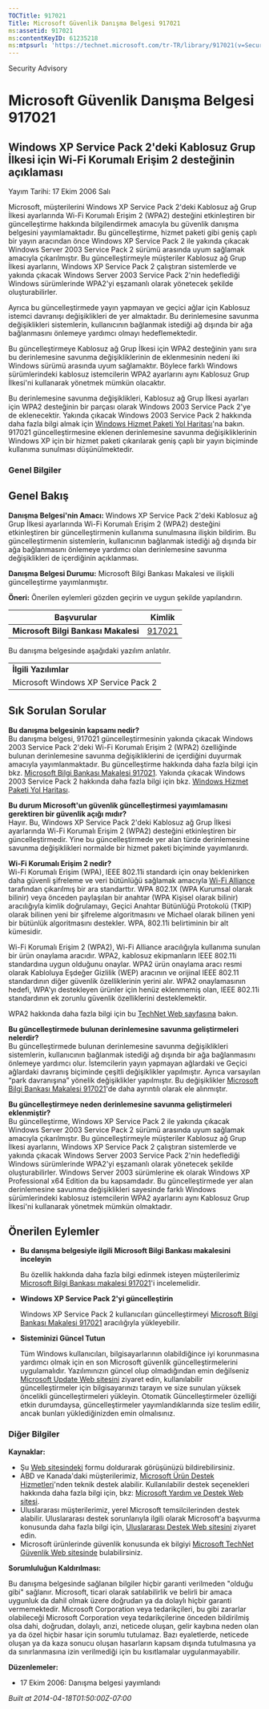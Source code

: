 ```yaml
---
TOCTitle: 917021
Title: Microsoft Güvenlik Danışma Belgesi 917021
ms:assetid: 917021
ms:contentKeyID: 61235218
ms:mtpsurl: 'https://technet.microsoft.com/tr-TR/library/917021(v=Security.10)'
---
```


Security Advisory

Microsoft Güvenlik Danışma Belgesi 917021
=========================================

Windows XP Service Pack 2'deki Kablosuz Grup İlkesi için Wi-Fi Korumalı Erişim 2 desteğinin açıklaması
------------------------------------------------------------------------------------------------------

Yayım Tarihi: 17 Ekim 2006 Salı

Microsoft, müşterilerini Windows XP Service Pack 2'deki Kablosuz ağ Grup İlkesi ayarlarında Wi-Fi Korumalı Erişim 2 (WPA2) desteğini etkinleştiren bir güncelleştirme hakkında bilgilendirmek amacıyla bu güvenlik danışma belgesini yayımlamaktadır. Bu güncelleştirme, hizmet paketi gibi geniş çaplı bir yayın aracından önce Windows XP Service Pack 2 ile yakında çıkacak Windows Server 2003 Service Pack 2 sürümü arasında uyum sağlamak amacıyla çıkarılmıştır. Bu güncelleştirmeyle müşteriler Kablosuz ağ Grup İlkesi ayarlarını, Windows XP Service Pack 2 çalıştıran sistemlerde ve yakında çıkacak Windows Server 2003 Service Pack 2'nin hedeflediği Windows sürümlerinde WPA2'yi eşzamanlı olarak yönetecek şekilde oluşturabilirler.

Ayrıca bu güncelleştirmede yayın yapmayan ve geçici ağlar için Kablosuz istemci davranışı değişiklikleri de yer almaktadır. Bu derinlemesine savunma değişiklikleri sistemlerin, kullanıcının bağlanmak istediği ağ dışında bir ağa bağlanmasını önlemeye yardımcı olmayı hedeflemektedir.

Bu güncelleştirmeye Kablosuz ağ Grup İlkesi için WPA2 desteğinin yanı sıra bu derinlemesine savunma değişikliklerinin de eklenmesinin nedeni iki Windows sürümü arasında uyum sağlamaktır. Böylece farklı Windows sürümlerindeki kablosuz istemcilerin WPA2 ayarlarını aynı Kablosuz Grup İlkesi'ni kullanarak yönetmek mümkün olacaktır.

Bu derinlemesine savunma değişiklikleri, Kablosuz ağ Grup İlkesi ayarları için WPA2 desteğinin bir parçası olarak Windows 2003 Service Pack 2'ye de eklenecektir. Yakında çıkacak Windows 2003 Service Pack 2 hakkında daha fazla bilgi almak için [Windows Hizmet Paketi Yol Haritası](http://www.microsoft.com/windows/lifecycle/servicepacks.mspx)'na bakın. 917021 güncelleştirmesine eklenen derinlemesine savunma değişikliklerinin Windows XP için bir hizmet paketi çıkarılarak geniş çaplı bir yayın biçiminde kullanıma sunulması düşünülmektedir.

### Genel Bilgiler

Genel Bakış
-----------

<span></span>
**Danışma Belgesi'nin Amacı:** Windows XP Service Pack 2'deki Kablosuz ağ Grup İlkesi ayarlarında Wi-Fi Korumalı Erişim 2 (WPA2) desteğini etkinleştiren bir güncelleştirmenin kullanıma sunulmasına ilişkin bildirim. Bu güncelleştirmenin sistemlerin, kullanıcının bağlanmak istediği ağ dışında bir ağa bağlanmasını önlemeye yardımcı olan derinlemesine savunma değişiklikleri de içerdiğinin açıklanması.

**Danışma Belgesi Durumu:** Microsoft Bilgi Bankası Makalesi ve ilişkili güncelleştirme yayımlanmıştır.

**Öneri:** Önerilen eylemleri gözden geçirin ve uygun şekilde yapılandırın.

| Başvurular                           | Kimlik                                              |
|--------------------------------------|-----------------------------------------------------|
| **Microsoft Bilgi Bankası Makalesi** | [917021](http://support.microsoft.com/kb/917021/tr) |

Bu danışma belgesinde aşağıdaki yazılım anlatılır.

|                                     |
|-------------------------------------|
| **İlgili Yazılımlar**                   |
| Microsoft Windows XP Service Pack 2 |

Sık Sorulan Sorular
-------------------

<span></span>
**Bu danışma belgesinin kapsamı nedir?**  
Bu danışma belgesi, 917021 güncelleştirmesinin yakında çıkacak Windows 2003 Service Pack 2'deki Wi-Fi Korumalı Erişim 2 (WPA2) özelliğinde bulunan derinlemesine savunma değişikliklerini de içerdiğini duyurmak amacıyla yayımlanmaktadır. Bu güncelleştirme hakkında daha fazla bilgi için bkz. [Microsoft Bilgi Bankası Makalesi 917021](http://support.microsoft.com/kb/917021/tr). Yakında çıkacak Windows 2003 Service Pack 2 hakkında daha fazla bilgi için bkz. [Windows Hizmet Paketi Yol Haritası](http://www.microsoft.com/windows/lifecycle/servicepacks.mspx).

**Bu durum Microsoft'un güvenlik güncelleştirmesi yayımlamasını gerektiren bir güvenlik açığı mıdır?**  
Hayır. Bu, Windows XP Service Pack 2'deki Kablosuz ağ Grup İlkesi ayarlarında Wi-Fi Korumalı Erişim 2 (WPA2) desteğini etkinleştiren bir güncelleştirmedir. Yine bu güncelleştirmede yer alan türde derinlemesine savunma değişiklikleri normalde bir hizmet paketi biçiminde yayımlanırdı.

**Wi-Fi Korumalı Erişim 2 nedir?**  
Wi-Fi Korumalı Erişim (WPA), IEEE 802.11i standardı için onay beklenirken daha güvenli şifreleme ve veri bütünlüğü sağlamak amacıyla [Wi-Fi Alliance](http://www.wi-fialliance.org/opensection/about_overview.php) tarafından çıkarılmış bir ara standarttır. WPA 802.1X (WPA Kurumsal olarak bilinir) veya önceden paylaşılan bir anahtar (WPA Kişisel olarak bilinir) aracılığıyla kimlik doğrulamayı, Geçici Anahtar Bütünlüğü Protokolü (TKIP) olarak bilinen yeni bir şifreleme algoritmasını ve Michael olarak bilinen yeni bir bütünlük algoritmasını destekler. WPA, 802.11i belirtiminin bir alt kümesidir.

Wi-Fi Korumalı Erişim 2 (WPA2), Wi-Fi Alliance aracılığıyla kullanıma sunulan bir ürün onaylama aracıdır. WPA2, kablosuz ekipmanların IEEE 802.11i standardına uygun olduğunu onaylar. WPA2 ürün onaylama aracı resmi olarak Kabloluya Eşdeğer Gizlilik (WEP) aracının ve orijinal IEEE 802.11 standardının diğer güvenlik özelliklerinin yerini alır. WPA2 onaylamasının hedefi, WPA'yı destekleyen ürünler için henüz eklenmemiş olan, IEEE 802.11i standardının ek zorunlu güvenlik özelliklerini desteklemektir.

WPA2 hakkında daha fazla bilgi için bu [TechNet Web sayfasına](http://www.microsoft.com/technet/community/columns/cableguy/cg0505.mspx) bakın.

**Bu güncelleştirmede bulunan derinlemesine savunma geliştirmeleri nelerdir?**  
Bu güncelleştirmede bulunan derinlemesine savunma değişiklikleri sistemlerin, kullanıcının bağlanmak istediği ağ dışında bir ağa bağlanmasını önlemeye yardımcı olur. İstemcilerin yayın yapmayan ağlardaki ve Geçici ağlardaki davranış biçiminde çeşitli değişiklikler yapılmıştır. Ayrıca varsayılan “park davranışına” yönelik değişiklikler yapılmıştır. Bu değişiklikler [Microsoft Bilgi Bankası Makalesi 917021](http://support.microsoft.com/kb/917021/tr)'de daha ayrıntılı olarak ele alınmıştır.

**Bu güncelleştirmeye neden derinlemesine savunma geliştirmeleri eklenmiştir?**  
Bu güncelleştirme, Windows XP Service Pack 2 ile yakında çıkacak Windows Server 2003 Service Pack 2 sürümü arasında uyum sağlamak amacıyla çıkarılmıştır. Bu güncelleştirmeyle müşteriler Kablosuz ağ Grup İlkesi ayarlarını, Windows XP Service Pack 2 çalıştıran sistemlerde ve yakında çıkacak Windows Server 2003 Service Pack 2'nin hedeflediği Windows sürümlerinde WPA2'yi eşzamanlı olarak yönetecek şekilde oluşturabilirler. Windows Server 2003 sürümlerine ek olarak Windows XP Professional x64 Edition da bu kapsamdadır. Bu güncelleştirmede yer alan derinlemesine savunma değişiklikleri sayesinde farklı Windows sürümlerindeki kablosuz istemcilerin WPA2 ayarlarını aynı Kablosuz Grup İlkesi'ni kullanarak yönetmek mümkün olmaktadır.

Önerilen Eylemler
-----------------

<span></span>
-   **Bu danışma belgesiyle ilgili Microsoft Bilgi Bankası makalesini inceleyin**

    Bu özellik hakkında daha fazla bilgi edinmek isteyen müşterilerimiz [Microsoft Bilgi Bankası makalesi 917021](http://support.microsoft.com/kb/917021/tr)'i incelemelidir.

-   **Windows XP Service Pack 2'yi güncelleştirin**

    Windows XP Service Pack 2 kullanıcıları güncelleştirmeyi [Microsoft Bilgi Bankası Makalesi 917021](http://support.microsoft.com/kb/917021/tr) aracılığıyla yükleyebilir.

-   **Sisteminizi Güncel Tutun**

    Tüm Windows kullanıcıları, bilgisayarlarının olabildiğince iyi korunmasına yardımcı olmak için en son Microsoft güvenlik güncelleştirmelerini uygulamalıdır. Yazılımınızın güncel olup olmadığından emin değilseniz [Microsoft Update Web sitesini](http://update.microsoft.com/microsoftupdate/) ziyaret edin, kullanılabilir güncelleştirmeler için bilgisayarınızı tarayın ve size sunulan yüksek öncelikli güncelleştirmeleri yükleyin. Otomatik Güncelleştirmeler özelliği etkin durumdaysa, güncelleştirmeler yayımlandıklarında size teslim edilir, ancak bunları yüklediğinizden emin olmalısınız.

### Diğer Bilgiler

**Kaynaklar:**

-   Şu [Web sitesindeki](https://support.microsoft.com/common/survey.aspx?scid=sw;en;1257&amp;showpage=1&amp;ws=technet&amp;sd=tech) formu doldurarak görüşünüzü bildirebilirsiniz.
-   ABD ve Kanada'daki müşterilerimiz, [Microsoft Ürün Destek Hizmetleri](http://go.microsoft.com/fwlink/?linkid=21131)'nden teknik destek alabilir. Kullanılabilir destek seçenekleri hakkında daha fazla bilgi için, bkz: [Microsoft Yardım ve Destek Web sitesi](http://support.microsoft.com/?ln=tr).
-   Uluslararası müşterilerimiz, yerel Microsoft temsilcilerinden destek alabilir. Uluslararası destek sorunlarıyla ilgili olarak Microsoft'a başvurma konusunda daha fazla bilgi için, [Uluslararası Destek Web sitesini](http://go.microsoft.com/fwlink/?linkid=21155) ziyaret edin.
-   Microsoft ürünlerinde güvenlik konusunda ek bilgiyi [Microsoft TechNet Güvenlik Web sitesinde](http://go.microsoft.com/fwlink/?linkid=21132) bulabilirsiniz.

**Sorumluluğun Kaldırılması:**

Bu danışma belgesinde sağlanan bilgiler hiçbir garanti verilmeden "olduğu gibi" sağlanır. Microsoft, ticari olarak satılabilirlik ve belirli bir amaca uygunluk da dahil olmak üzere doğrudan ya da dolaylı hiçbir garanti vermemektedir. Microsoft Corporation veya tedarikçileri, bu gibi zararlar olabileceği Microsoft Corporation veya tedarikçilerine önceden bildirilmiş olsa dahi, doğrudan, dolaylı, arızi, neticede oluşan, gelir kaybına neden olan ya da özel hiçbir hasar için sorumlu tutulamaz. Bazı eyaletlerde, neticede oluşan ya da kaza sonucu oluşan hasarların kapsam dışında tutulmasına ya da sınırlanmasına izin verilmediği için bu kısıtlamalar uygulanmayabilir.

**Düzenlemeler:**

-   17 Ekim 2006: Danışma belgesi yayımlandı

*Built at 2014-04-18T01:50:00Z-07:00*

